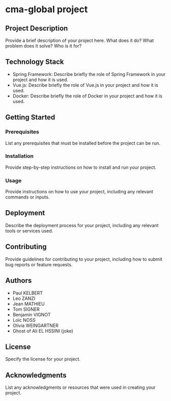 # cma-global project

## Project Description

Provide a brief description of your project here. What does it do? What problem does it solve? Who is it for?

## Technology Stack

- Spring Framework: Describe briefly the role of Spring Framework in your project and how it is used.
- Vue.js: Describe briefly the role of Vue.js in your project and how it is used.
- Docker: Describe briefly the role of Docker in your project and how it is used.

## Getting Started

### Prerequisites
List any prerequisites that must be installed before the project can be run.

### Installation
Provide step-by-step instructions on how to install and run your project.

### Usage
Provide instructions on how to use your project, including any relevant commands or inputs.

## Deployment

Describe the deployment process for your project, including any relevant tools or services used.

## Contributing

Provide guidelines for contributing to your project, including how to submit bug reports or feature requests.

## Authors

- Paul KELBERT
- Leo ZANZI
- Jean MATHIEU
- Tom SIGNER
- Benjamin VIGNOT
- Loïc NOSS
- Olivia WEINGARTNER
- Ghost of Ali EL HSSINI (joke)

## License

Specify the license for your project.

## Acknowledgments

List any acknowledgments or resources that were used in creating your project.
